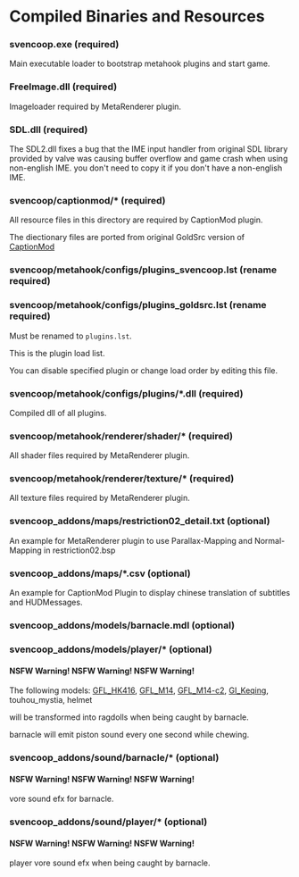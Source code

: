 # Compiled Binaries and Resources

### svencoop.exe (required)

Main executable loader to bootstrap metahook plugins and start game.

### FreeImage.dll (required)

Imageloader required by MetaRenderer plugin.

### SDL.dll (required)

The SDL2.dll fixes a bug that the IME input handler from original SDL library provided by valve was causing buffer overflow and game crash when using non-english IME. you don't need to copy it if you don't have a non-english IME.

### svencoop/captionmod/* (required)

All resource files in this directory are required by CaptionMod plugin.

The diectionary files are ported from original GoldSrc version of [CaptionMod](https://github.com/hzqst/CaptionMod)

### svencoop/metahook/configs/plugins_svencoop.lst (rename required)

### svencoop/metahook/configs/plugins_goldsrc.lst (rename required)

Must be renamed to `plugins.lst`. 

This is the plugin load list.

You can disable specified plugin or change load order by editing this file.

### svencoop/metahook/configs/plugins/*.dll (required)

Compiled dll of all plugins.

### svencoop/metahook/renderer/shader/* (required)

All shader files required by MetaRenderer plugin.

### svencoop/metahook/renderer/texture/* (required)

All texture files required by MetaRenderer plugin.

### svencoop_addons/maps/restriction02_detail.txt (optional)

An example for MetaRenderer plugin to use Parallax-Mapping and Normal-Mapping in restriction02.bsp

### svencoop_addons/maps/*.csv (optional)

An example for CaptionMod Plugin to display chinese translation of subtitles and HUDMessages.

### svencoop_addons/models/barnacle.mdl (optional)

### svencoop_addons/models/player/* (optional)

#### NSFW Warning! NSFW Warning! NSFW Warning!

The following models: [GFL_HK416](https://gamebanana.com/mods/167185), [GFL_M14](https://gamebanana.com/mods/167065), [GFL_M14-c2](https://gamebanana.com/mods/167065), [GI_Keqing](https://gamebanana.com/mods/290942), touhou_mystia, helmet

will be transformed into ragdolls when being caught by barnacle.

barnacle will emit piston sound every one second while chewing.

### svencoop_addons/sound/barnacle/* (optional)

#### NSFW Warning! NSFW Warning! NSFW Warning!

vore sound efx for barnacle.

### svencoop_addons/sound/player/* (optional)

#### NSFW Warning! NSFW Warning! NSFW Warning!

player vore sound efx when being caught by barnacle.
